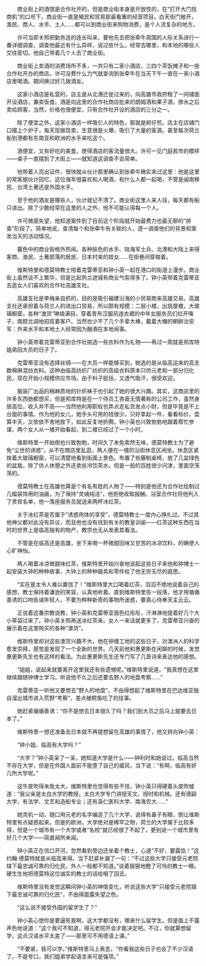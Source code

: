 　　商业街上的酒馆是合作社开的，但是商业街本身是开放性的，在“打开大门找商机”的口号下，商业街一直是殖民和贸易部最看重的经营项目。白天街门敞开，渔民、商人、水手、土人……都可以到商业街来购物消费，是个人流复杂的地方。

　　许可当即关照把勤务连的连长叫来，要他先去把张牵牛周围的人际关系进行一番详细调查，调查他最近有什么异样，说过些什么，经常去哪里，和本地的哪些人交往密切。他自己带着几个人去了商业街。

　　商业街上卖酒的消费场所不多，一共只有二家小酒店，三四个茶饭摊子和一座合作社开办的商店。许可没费什么力气就查询到张牵牛在当天下午一直在一家小酒店里喝酒。期间换过好几拨酒友。

　　这家小酒店是私营的，店主是从北港迁徙过来的，向高雄市政府租了一间铺面开设酒店，兼卖饭食。酒是向这里的合作社商店批来的朗姆酒和果子酒，掺水之后卖给顾客，当然，价格也很便宜，只有合作社开设的酒店的三分之一。

　　除了便宜之外，这家小酒店一样吸引人的特色，那就是蚵仔煎。店主在店铺门口摆上个炉子，每天现做现卖，生意很是火爆，吸引了大量的客源。甚至每次荷兰船到港都有东南亚和欧洲的水手来吃这个。

　　酒便宜，又有好吃的美食，使得酒店的客流量很大。许可一见门庭若市的模样——桌子一直摆到了大街上——就知道这调查不会简单。

　　他带着人亮出证件，很快就从伙计那里确认到张牵牛确实来过这里：他是这里的常客据伙计回忆，这位海军很喜欢和人喝酒，和什么人都一起喝，不管是闽南移民、台湾土著还是外国水手。

　　至于他的酒友是哪些人，伙计就记不清了。商业街这里人来人往，每天都有船只进出。除了少数经常在这里的人之外，他不可能认得每一个人。

　　许可微感失望，他知道案件到了目前这个阶段就开始最费力也最无聊的“排查”阶段了。简单地说，查清每个和张牵牛有关联的人，逐一调查他们的背景和案发当天的活动情况。

　　暮色中的商业街格外热闹。各种肤色的水手、陆海军士兵、北港和大陆上来得客商、渔民、土著部落的居民、日本村来的妓女……在街巷间穿梭着。

　　维斯特里和德莫特教士陪着克雷蒂亚和钟小英一起在港口的街道上漫步。商业街上虽然谈不上繁华，但是比起热兰遮城有商业气氛得多了。钟小英带着克雷蒂亚去逛女人们喜欢的合作社高雄支社。

　　高雄支社是李梅亲自抓的，目的是吸引福建沿海的小贸易商来高雄交易。高雄支社还承担着与荷兰人的进出口贸易，所以颇有规模：二层小楼，出挑屋檐，大玻璃橱窗，各种“澳货”琳琅满目，穿着青布汉服风连衣裙的中年女服务员们拉开嗓子，南腔北调地招揽着客户。当然也少不了几个手拿大棒，戴着大帽的朝鲜治安军：外来水手和本地土人经常因为酗酒在本地闹事。

　　钟小英带着克雷蒂亚到合作社挑选一些衣料作为礼物——再过一周就是邦库特姐弟回大员的日子了。

　　克雷蒂亚没有选择丝绸——在大员一样能够买到，她选的是从临高运来的高支数棉麻混纺衣料。这种由临高纺织厂纺织的高级衣料原本只供元老和一部分归化民，现在开始小规模供应市场。由于料子挺括，又透气吸汗，很受欢迎。

　　服装厂出品的棉麻质地的针织袜子也引起了她的很大兴趣。其实，这商店里的许多东西她都想买，但是邦库特是在一个待员工吝啬无情著称的公司工作，虽然身居高位，收入并不高——当然他利用职权也弄点走私货发点小财，但是毕竟是不上台面的事情。作为他的女儿，她手头可用的钱很少。只好拿起一件，看看标价，盘算半天，又依依不舍地放下，如此反复地折腾。钟小英也兴致勃勃地跟着帮忙参谋，两个女人从一楼开始看起，到二楼已经过了一个小时。

　　维斯特里一开始倒也兴致勃勃，时间久了未免索然无味，德莫特教士为了避免“尘世的诱惑”，从不在商店里乱逛，两人便在一楼的沿街休息区闲坐。休息区紧挨着大玻璃橱窗，可以清楚地看到街面上景色。布置了些藤制桌椅，放了几盆绿色的盆栽，除了供人休憩之外还卖些冷饮茶水。但是一般的百姓很少问津，里面空荡荡的。

　　德莫特教士在高雄也算是个有名有姓的人物了——特别是他还为合作社绘制过几幅装饰用的油画，为了保持“灵魂纯洁”，他拒绝收取报酬。浴室合作社将他列入了贵宾名单，他一落座服务员就送来两杯冰红茶。

　　关于冰红茶是否属于“诱惑肉体的享受”，德莫特教士一度内心挣扎过。不过其他神父都对此没有异议，而且他也没有找到有关的教皇训谕——红茶这种东西在当时的世界上是临高独有的物产，教宗也无从发表其看法。

　　不管是在临高还是高雄，坐下来喝一杯微甜回味又甘苦的冰凉饮料，的确使人心旷神怡。

　　两人喝着冰凉微甜味红茶，维斯特里开始兴奋地谈起这些日子来他和钟博士一起安装大钟的种种故事，大钟上的种种器具和零件给了他无穷无尽的遐思。

　　“实在是太令人难以置信了！”维斯特里大口喝着红茶，滔滔不绝地说着自己的感想，教士保持着谦逊的笑容，认真地听着。直到维斯特里告一段落，他才用循循善诱的口吻告诫年轻人，不要为种种新奇的事物所迷惑，要真心侍奉天主云云。

　　正说着这番宗教说教，钟小英和克雷蒂亚面色红彤彤，汗淋淋地提着好几个大小草袋过来了。钟小英关照再送冰红茶来。女人一来话就更多了，克雷蒂亚兴奋的展示着在这里购买的各种“澳货”。

　　维斯特里却对这些澳货兴趣不大，他在钟楼工地的这些日子，对澳洲人的科学愈发崇拜，感觉是发现了一个全新的世界。几天前他和惠更斯在闲聊的时候，发觉惠更斯先生也有这样的看法。为此惠更斯先生还专门写了几首诗来表达他的感想。

　　“姐姐，说起来就要离开这里我还有些遗憾呢。”维斯特里说道，“我真想在这里继续跟随钟博士学习。听说他不久之后还要去野人的地盘考察……”

　　克雷蒂亚一听他又要想去“野人的地盘”，不由得想起了维斯特里在巴达维亚独自溜出城市进入荒野“考察”，差点被鳄鱼吃了的往事。

　　她赶紧循循善诱：“你不是想去日本很久了吗？我们到大员之后马上就要去日本了。”

　　维斯特里一想还准备去日本就不再提想留在高雄的事情了，他又转向钟小英：

　　“钟小姐，临高有大学吗？”

　　“大学？”钟小英呆了一呆，她知道大学是什么——钟利时和她说过。临高当然不存在大学，但是在外国人面前不能堕了自己的威风，当下说：“有啊，临高有好几所大学呢。”

　　这牛皮吹得未免太大，维斯特里也觉得有些不信，钟小英只得硬着头皮吹嘘道：“我父亲是太白大学的教授。太白大学专门讲授天文、授时和机械。还有德嗣大学，有法学、文艺和造船专业；还有袅仁医科大学、南海农大……”

　　她灵机一动，随口用元老的名字编造了几个大学，说得有鼻子有眼，倒让维斯特里有点疑惑起来。但是的欧洲，大学绝对是稀罕之物，荷兰的大学属于比较多得，但是一个城市有一个大学或者“名校”就已经很了不起了，更别说一个城市里有好几个大学——简直闻所未闻。

　　钟小英正在信口开河，忽然看到旁边还坐着个教士，心道“不好，要露馅！”这约翰·德莫特就是从临高来得。当下赶紧补漏了一句：“不过这些大学只接受元老院辖下最忠诚可靠的归化民，外人一般都不知道。”说着狠狠地瞪了可怜的教士一眼。硬生生地把德莫特这位诚实的教士的话给咽了回去。

　　维斯特里没有发觉这瞬间钟小英的神情变化，听说这些大学“只接受元老院辖下最忠诚可靠的归化民”，不由得面露失望之色。

　　“这么说不接受外国的留学生了？”

　　钟小英心想你是要逼死我啊，这大学都没有，哪来什么留学生。但是面上不露声色地说道：“这个我可不知道，得元老院开会才能决定吧。不过，你就算想留学，这点汉语水平太差了——那里可不用德语上课。”

　　“不要紧，我可以学。”维斯特里马上表态，“你看我这些日子也会了不少汉语了。不是夸口，我们姐弟学起语言来可是强项。”
